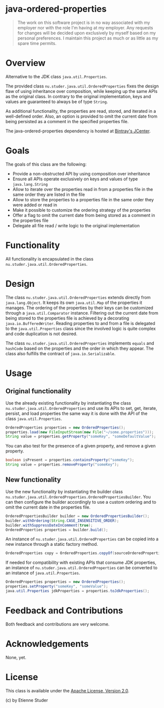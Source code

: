 java-ordered-properties
=======================

> The work on this software project is in no way associated with my employer nor with the role I'm having at my employer. Any requests for changes will be decided upon exclusively by myself based on my personal preferences. I maintain this project as much or as little as my spare time permits.

# Overview

Alternative to the JDK class `java.util.Properties`.

The provided class `nu.studer.java.util.OrderedProperties` fixes the design flaw of using 
inheritance over composition, while keeping up the same APIs as the original class. In contrary 
to the original implementation, keys and values are guaranteed to always be of type `String`.

As additional functionality, the properties are read, stored, and iterated in a well-defined 
order. Also, an option is provided to omit the current date from being persisted as a comment 
in the specified properties file.

The java-ordered-properties dependency is hosted at [Bintray's JCenter](https://bintray.com/etienne/java-utilities/java-ordered-properties).

# Goals

The goals of this class are the following:
 
 * Provide a non-obstructed API by using composition over inheritance
 * Ensure all APIs operate exclusively on keys and values of type `java.lang.String`
 * Allow to iterate over the properties read in from a properties file in the same order they are listed in the file 
 * Allow to store the properties to a properties file in the same order they were added or read in 
 * Make it possible to customize the ordering strategy of the properties
 * Offer a flag to omit the current date from being stored as a comment in the properties file
 * Delegate all file read / write logic to the original implementation 
 
# Functionality

All functionality is encapsulated in the class `nu.studer.java.util.OrderedProperties`.

# Design

The class `nu.studer.java.util.OrderedProperties` extends directly from `java.lang.Object`. It keeps its 
own `java.util.Map` of the properties it manages. The ordering of the properties by their keys can be customized
through a `java.util.Comparator` instance. Filtering out the current date from being stored to the properties file 
is achieved by a decorating `java.io.BufferedWriter`. Reading properties to and from a file is delegated to the 
`java.util.Properties` class since the involved logic is quite complex and code duplication is not desired.

The class `nu.studer.java.util.OrderedProperties` implements `equals` and `hashCode` based on the properties 
and the order in which they appear. The class also fulfills the contract of `java.io.Serializable`. 

# Usage

## Original functionality

Use the already existing functionality by instantiating the class `nu.studer.java.util.OrderedProperties` and 
use its APIs to set, get, iterate, persist, and load properties the same way it is done with the API of the 
class `java.util.Properties`.

```java
OrderedProperties properties = new OrderedProperties();
properties.load(new FileInputStream(new File("~/some.properties")));
String value = properties.getProperty("someKey", "someDefaultValue");
```

You can also test for the presence of a given property, and remove a given property.

```java
boolean isPresent = properties.containsProperty("someKey");
String value = properties.removeProperty("someKey");
```

## New functionality

Use the new functionality by instantiating the builder class `nu.studer.java.util.OrderedProperties.OrderedPropertiesBuilder`. You 
can then configure the builder accordingly to use a custom ordering and to omit the current date in the properties file.

```java
OrderedPropertiesBuilder builder = new OrderedPropertiesBuilder();
builder.withOrdering(String.CASE_INSENSITIVE_ORDER);
builder.withSuppressDateInComment(true);
OrderedProperties properties = builder.build();
```

An instance of `nu.studer.java.util.OrderedProperties` can be copied into a new instance through a static factory method.
 
```java
OrderedProperties copy = OrderedProperties.copyOf(sourceOrderedProperties);
```

If needed for compatibility with existing APIs that consume JDK properties, an instance of 
`nu.studer.java.util.OrderedProperties` can be converted to an instance of `java.util.Properties`.
  
```java
OrderedProperties properties = new OrderedProperties();
properties.setProperty("someKey", "someValue");
java.util.Properties jdkProperties = properties.toJdkProperties();
```

# Feedback and Contributions

Both feedback and contributions are very welcome.

# Acknowledgements

None, yet.

# License

This class is available under the [Apache License, Version 2.0](http://www.apache.org/licenses/LICENSE-2.0.html).

(c) by Etienne Studer

